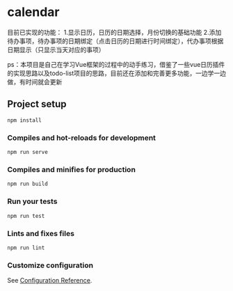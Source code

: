 # calendar
目前已实现的功能：
  1.显示日历，日历的日期选择，月份切换的基础功能
  2.添加待办事项，待办事项的日期绑定（点击日历的日期进行时间绑定），代办事项根据日期显示（只显示当天对应的事项）
  
ps：本项目是自己在学习Vue框架的过程中的动手练习，借鉴了一些vue日历插件的实现思路以及todo-list项目的思路，目前还在添加和完善更多功能，一边学一边做，有时间就会更新
## Project setup
```
npm install
```

### Compiles and hot-reloads for development
```
npm run serve
```

### Compiles and minifies for production
```
npm run build
```

### Run your tests
```
npm run test
```

### Lints and fixes files
```
npm run lint
```

### Customize configuration
See [Configuration Reference](https://cli.vuejs.org/config/).
